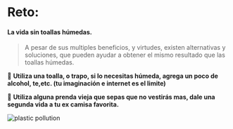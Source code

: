 [by]: <> "Eduardo avila"
[date]: <> "8 de marzo 2020"
[title]: <> "Di adios a las toallas humedas"

# Reto: 

#### La vida sin toallas húmedas.

 > A pesar de sus multiples beneficios, y virtudes, existen alternativas y soluciones, que pueden ayudar a obtener el mismo resultado que las toallas húmedas.

 ​🌟​ **Utiliza una toalla, o trapo, si lo necesitas húmeda, agrega un poco de alcohol, te,etc. (tu imaginación e internet es el limite)**

  🌟 **Utiliza alguna prenda vieja que sepas que no vestirás mas, dale una segunda vida a tu ex camisa favorita.**

![plastic pollution](http://45.77.98.187:3007/image/icons8-towel-512.png/{{token}})


